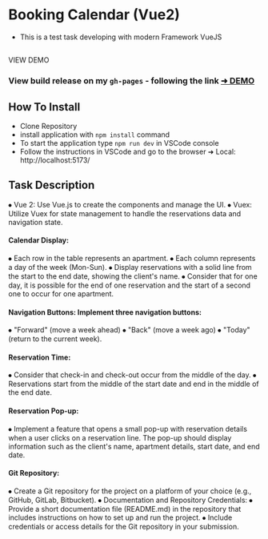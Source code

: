 # Booking Calendar (Vue2)
- This is a test task developing with modern Framework VueJS

##
VIEW DEMO 
### View build release on my `gh-pages` - following the link [ ➜ DEMO](https://hustle2live.github.io/Booking-vue2/)

####
## How To Install
- Clone Repository 
- install application with `npm install` command
- To start the application type `npm run dev` in VSCode console  
- Follow the instructions in VSCode and go to the browser ➜ Local:   http://localhost:5173/


## Task Description 
⦁	Vue 2: Use Vue.js to create the components and manage the UI.
⦁	Vuex: Utilize Vuex for state management to handle the reservations data and navigation state.
#### Calendar Display:
⦁	Each row in the table represents an apartment.
⦁	Each column represents a day of the week (Mon-Sun).
⦁	Display reservations with a solid line from the start to the end date, showing the client's name.
⦁	Consider that for one day, it is possible for the end of one reservation and the start of a second one to occur for one apartment.
#### Navigation Buttons: Implement three navigation buttons: 
⦁	"Forward" (move a week ahead)
⦁	"Back" (move a week ago)
⦁	"Today" (return to the current week).
#### Reservation Time:
⦁	Consider that check-in and check-out occur from the middle of the day.
⦁	Reservations start from the middle of the start date and end in the middle of the end date.
#### Reservation Pop-up:
⦁	Implement a feature that opens a small pop-up with reservation details when a user clicks on a reservation line. The pop-up should display information such as the client's name, apartment details, start date, and end date.
#### Git Repository:
⦁	Create a Git repository for the project on a platform of your choice (e.g., GitHub, GitLab, Bitbucket).
⦁	Documentation and Repository Credentials:
⦁	Provide a short documentation file (README.md) in the repository that includes instructions on how to set up and run the project.
⦁	Include credentials or access details for the Git repository in your submission.
##


